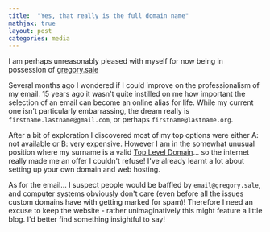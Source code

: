 ```yaml
---
title:  "Yes, that really is the full domain name"
mathjax: true
layout: post
categories: media
---
```


I am perhaps unreasonably pleased with myself for now being in possession of [gregory.sale][link]

Several months ago I wondered if I could improve on the professionalism of my email. 15 years ago it wasn't quite instilled on me how important the selection of an email can become an online alias for life. While my current one isn't particularly embarrassing, the dream really is `firstname.lastname@gmail.com`, or perhaps `firstname@lastname.org`.

After a bit of exploration I discovered most of my top options were either A: not available or B: very expensive. However I am in the somewhat unusual position where my surname is a valid [Top Level Domain][link2]... so the internet really made me an offer I couldn't refuse! I've already learnt a lot about setting up your own domain and web hosting.

As for the email... I suspect people would be baffled by `email@gregory.sale`, and computer systems obviously don't care (even before all the issues custom domains have with getting marked for spam)! Therefore I need an excuse to keep the website - rather unimaginatively this might feature a little blog.  I'd better find something insightful to say!



[link]: http://gregory.sale
[link2]: https://en.wikipedia.org/wiki/List_of_Internet_top-level_domains
